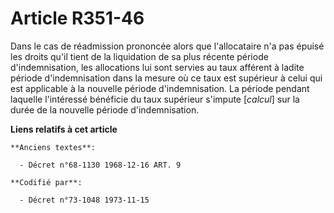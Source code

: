 # Article R351-46

Dans le cas de réadmission prononcée alors que l'allocataire n'a pas épuisé les droits qu'il tient de la liquidation de sa
plus récente période d'indemnisation, les allocations lui sont servies au taux afférent à ladite période d'indemnisation dans
la mesure où ce taux est supérieur à celui qui est applicable à la nouvelle période d'indemnisation. La période pendant
laquelle l'intéressé bénéficie du taux supérieur s'impute [*calcul*] sur la durée de la nouvelle période d'indemnisation.

**Liens relatifs à cet article**

	**Anciens textes**:

	  - Décret n°68-1130 1968-12-16 ART. 9

	**Codifié par**:

	  - Décret n°73-1048 1973-11-15
